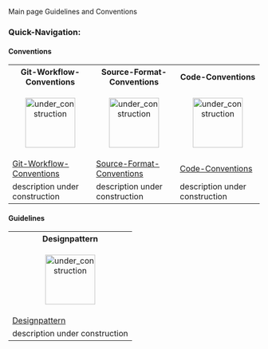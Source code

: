 Main page Guidelines and Conventions

### Quick-Navigation:

#### Conventions
<table>
	<tr>
		<th>Git-Workflow-Conventions</th>
		<th>Source-Format-Conventions</th>
		<th>Code-Conventions</th>
	</tr>
	<tr>
		<td width="213px">
			<p align="center">
				<img height="100" width="100" alt="under_construction" src="https://github.com/tthuem/FeatureIDE/wiki/Assets/Home/under_construction.png">
			</p>
		</td>
		<td width="213px">
			<p align="center">
				<img height="100" width="100" alt="under_construction" src="https://github.com/tthuem/FeatureIDE/wiki/Assets/Home/under_construction.png">
			</p>
		</td>
		<td width="213px">
			<p align="center">
				<img height="100" width="100" alt="under_construction" src="https://github.com/tthuem/FeatureIDE/wiki/Assets/Home/under_construction.png">
			</p>
		</td>
	</tr>
	<tr>
		<td>
			<a href="/tthuem/FeatureIDE/wiki/Git-Workflow-Conventions">Git-Workflow-Conventions</a>
		</td>
		<td>
			<a href="/tthuem/FeatureIDE/wiki/Source-Format-Conventions">Source-Format-Conventions</a>
		</td>
		<td>
			<a href="/tthuem/FeatureIDE/wiki/Code-Conventions">Code-Conventions</a>
		</td>
	</tr>
	<tr>
		<td>description under construction</td>
		<td>description under construction</td>
		<td>description under construction</td>
	</tr>
</table>

#### Guidelines
<table>
	<tr>
		<th>Designpattern</th>
	</tr>
	<tr>
		<td>
			<p align="center">
				<img height="100" width="100" alt="under_construction" src="https://github.com/tthuem/FeatureIDE/wiki/Assets/Home/under_construction.png">
			</p>
		</td>
	</tr>
	<tr>
		<td>
			<a href="/tthuem/FeatureIDE/wiki/Designpattern">Designpattern</a>
		</td>
	</tr>
	<tr>
		<td>description under construction</td>
	</tr>
</table>